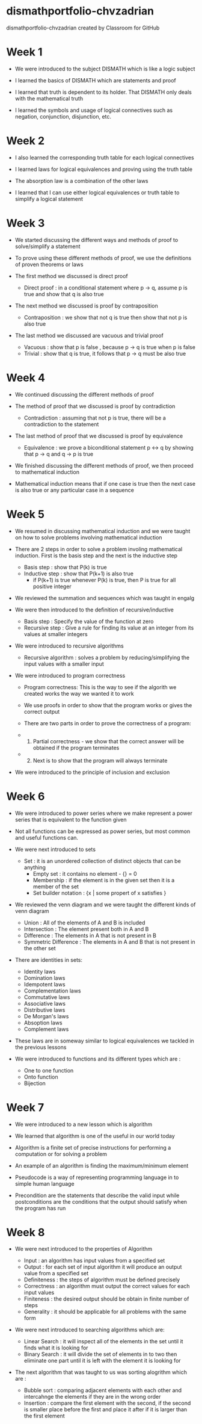 # dismathportfolio-chvzadrian
dismathportfolio-chvzadrian created by Classroom for GitHub

# Week 1

- We were introduced to the subject DISMATH which is like a logic subject

- I learned the basics of DISMATH which are statements and proof

- I learned that truth is dependent to its holder. That DISMATH only deals with the mathematical truth

- I learned the symbols and usage of logical connectives such as negation, conjunction, disjunction, etc.


# Week 2 

- I also learned the corresponding truth table for each logical connectives 

- I learned laws for logical equivalences and proving using the truth table

- The absorption law is a combination of the other laws

- I learned that I can use either logical equivalences or truth table to simplify a logical statement


# Week 3

- We started discussing the different ways and methods of proof to solve/simplify a statement 

- To prove using these different methods of proof, we use the definitions of proven theorems or laws

- The first method we discussed is direct proof
  * Direct proof : in a conditional statement where p -> q, assume p is true and show that q is also true
  
- The next method we discussed is proof by contraposition
  * Contraposition : we show that not q is true then show that not p is also true

- The last method we discussed are vacuous and trivial proof
  * Vacuous : show that p is false , because p -> q is true when p is false
  * Trivial : show that q is true, it follows that p -> q must be also true
  
  
# Week 4

- We continued discussing the different methods of proof

- The method of proof that we discussed is proof by contradiction
  * Contradiction : assuming that not p is true, there will be a contradiction to the statement
  
- The last method of proof that we discussed is proof by equivalence
  * Equivalence : we prove a biconditional statement p <-> q by showing that p -> q and q -> p is true
  
- We finished discussing the different methods of proof, we then proceed to mathematical induction

- Mathematical induction means that if one case is true then the next case is also true or any particular case in a sequence


# Week 5

- We resumed in discussing mathematical induction and we were taught on how to solve problems involving mathematical induction

- There are 2 steps in order to solve a problem involing mathematical induction. First is the basis step and the next is the inductive step
  * Basis step : show that P(k) is true
  * Inductive step : show that P(k+1) is also true
    * if P(k+1) is true whenever P(k) is true, then P is true for all positive integer

- We reviewed the summation and sequences which was taught in engalg

- We were then introduced to the definition of recursive/inductive
  * Basis step : Specify the value of the function at zero
  * Recursive step : Give a rule for finding its value at an integer from its values at smaller integers
  
- We were introduced to recursive algorithms
  * Recursive algorithm : solves a problem by reducing/simplifying  the input values with a smaller input

- We were introduced to program correctness
  * Program correctness: This is the way to see if the algorith we created works the way we wanted it to work
  * We use proofs in order to show that the program works or gives the correct output
  
  * There are two parts in order to prove the correctness of a program:
  * 1. Partial correctness - we show that the correct answer will be obtained if the program terminates
  * 2. Next is to show that the program will always terminate

- We were introduced to the principle of inclusion and exclusion


# Week 6

- We were introduced to power series where we make represent a power series that is equivalent to the function given

- Not all functions can be expressed as power series, but most common and useful functions can.

- We were next introduced to sets
  * Set : it is an unordered collection of distinct objects that can be anything
    * Empty set : it contains no element - {} = 0
    * Membership : if the element is in the given set then it is a member of the set
    * Set builder notation : {x | some propert of x satisfies }

- We reviewed the venn diagram and we were taught the different kinds of venn diagram
    * Union : All of the elements of A and B is included
    * Intersection : The element present both in A and B
    * Difference : The elements in A that is not present in B
    * Symmetric Difference : The elements in A and B that is not present in the other set

- There are identities in sets:
  * Identity laws
  * Domination laws
  * Idempotent laws
  * Complementation laws
  * Commutative laws
  * Associative laws
  * Distributive laws
  * De Morgan's laws
  * Absoption laws
  * Complement laws
  
- These laws are in someway similar to logical equivalences we tackled in the previous lessons
  
- We were introduced to functions and its different types which are : 
  * One to one function
  * Onto function
  * Bijection
  
  
# Week 7 

- We were introduced to a new lesson which is algorithm

- We learned that algorithm is one of the useful in our world today

- Algorithm is a finite set of precise instructions for performing a computation or for solving a problem

- An example of an algorithm is finding the maximum/minimum element

- Pseudocode is a way of representing programming language in to simple human language

- Precondition are the statements that describe the valid input while postconditions are the conditions that the output should satisfy when the program has run


# Week 8

- We were next introduced to the properties of Algorithm
  * Input : an algorithm has input values from a specified set
  * Output : for each set of input algorithm it will produce an output value from a specified set
  * Definiteness : the steps of algorithm must be defined precisely
  * Correctness : an algorithm must output the correct values for each input values
  * Finiteness : the desired output should be obtain in finite number of steps
  * Generality : it should be applicable for all problems with the same form

- We were next introduced to searching algorithms which are:
  * Linear Search : it will inspect all of the elements in the set until it finds what it is looking for
  * Binary Search : it will divide the set of elements in to two then eliminate one part until it is left with the element it is looking for

- The next algorithm that was taught to us was sorting alogrithm which are :
  * Bubble sort : comparing adjacent elements with each other and intercahnge the elements if they are in the wrong order
  * Insertion : compare the first element with the second, if the second is smaller place before the first and place it after if it is larger than the first element


  

